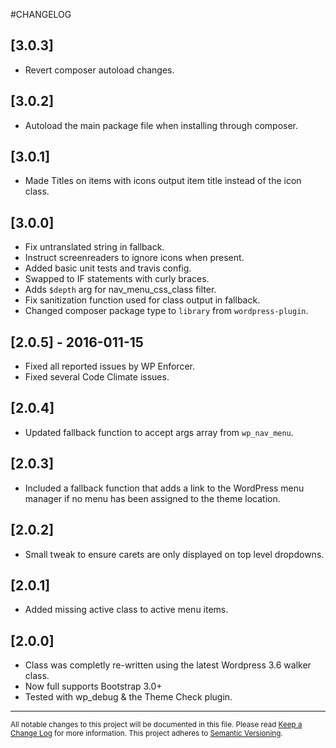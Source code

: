 #CHANGELOG

## [3.0.3]

- Revert composer autoload changes.

## [3.0.2]

- Autoload the main package file when installing through composer.

## [3.0.1]

- Made Titles on items with icons output item title instead of the icon class.

## [3.0.0]

- Fix untranslated string in fallback.
- Instruct screenreaders to ignore icons when present.
- Added basic unit tests and travis config.
- Swapped to IF statements with curly braces.
- Adds `$depth` arg for nav_menu_css_class filter.
- Fix sanitization function used for class output in fallback.
- Changed composer package type to `library` from `wordpress-plugin`.

## [2.0.5] - 2016-011-15

- Fixed all reported issues by WP Enforcer.
- Fixed several Code Climate issues.

## [2.0.4]

- Updated fallback function to accept args array from `wp_nav_menu`.

## [2.0.3]

- Included a fallback function that adds a link to the WordPress menu manager if no menu has been assigned to the theme location.

## [2.0.2]

- Small tweak to ensure carets are only displayed on top level dropdowns.

## [2.0.1]

- Added missing active class to active menu items.

## [2.0.0]

- Class was completly re-written using the latest Wordpress 3.6 walker class.
- Now full supports Bootstrap 3.0+
- Tested with wp_debug & the Theme Check plugin.


---
<small>All notable changes to this project will be documented in this file. Please read [Keep a Change Log](http://keepachangelog.com) for more information. This project adheres to [Semantic Versioning](http://semver.org).</small>
